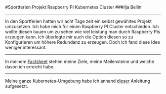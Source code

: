 #Sportferien Projekt Raspberry PI Kubernetes Cluster
###Ilja Bellin

---
In den Sportferien hatten wir acht Tage zeit ein selbst gewähltes Projekt umzusetzen. Ich habe mich für einen Raspberry PI Cluster entschieden. Ich wollte diesen bauen um zu sehen wie viel leistung man durch Raspberry PIs erzeugen kann. Ich überlegte mir auch die Option diesen so zu Konfigurieren um höhere Redundanz zu erzeugen. Doch ich fand diese Idee weniger interessant.

---

In meinem [Factsheet](https://github.com/IljaBellin/Sportferienprojekt-Cluster/blob/main/Factsheet%20Raspberry%20PI%20Cluster.docx) stehen meine Ziele, meine Meilensteine
und welche davon ich erreicht habe.

---
Meine ganze Kubernetes-Umgebung habe ich anhand [dieser](https://ubuntu.com/tutorials/how-to-kubernetes-cluster-on-raspberry-pi#1-overview) Anleitung aufgesetzt.